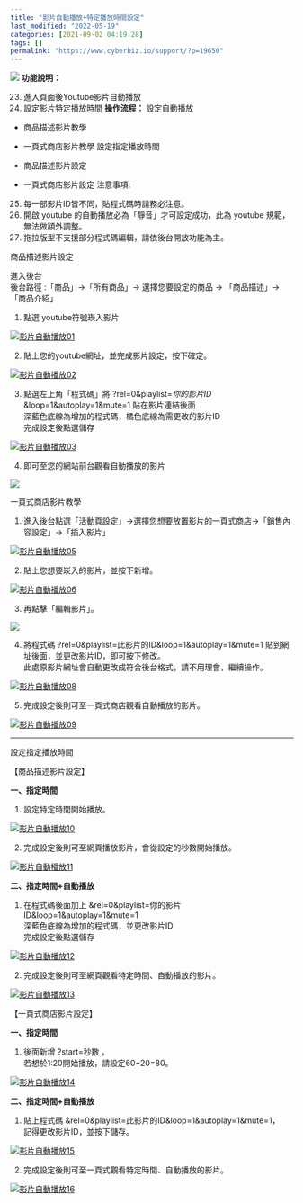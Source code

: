 ```yaml
---
title: "影片自動播放+特定播放時間設定"
last_modified: "2022-05-19"
categories: [2021-09-02 04:19:28]
tags: []
permalink: "https://www.cyberbiz.io/support/?p=19650"
---
```


![](https://www.cyberbiz.io/support/wp-content/uploads/2021/08/全版本.png)
**功能說明：**  

23. 進入頁面後Youtube影片自動播放
24. 設定影片特定播放時間
**操作流程：** 設定自動播放

* 商品描述影片教學
* 一頁式商店影片教學
設定指定播放時間

* 商品描述影片設定
* 一頁式商店影片設定
注意事項:  

25. 每一部影片ID皆不同，貼程式碼時請務必注意。
26. 開啟 youtube 的自動播放必為「靜音」才可設定成功，此為 youtube 規範，無法做額外調整。 
27. 拖拉版型不支援部分程式碼編輯，請依後台開放功能為主。


商品描述影片設定  

進入後台  
後台路徑 :「商品」→「所有商品」→ 選擇您要設定的商品 → 「商品描述」→「商品介紹」  


1. 點選 youtube符號崁入影片   

[![影片自動播放01](https://www.cyberbiz.io/support/wp-content/uploads/2021/08/影片自動播放01.png)](https://www.cyberbiz.io/support/wp-content/uploads/2021/08/影片自動播放01.png)



2. 貼上您的youtube網址，並完成影片設定，按下確定。   

[![影片自動播放02](https://www.cyberbiz.io/support/wp-content/uploads/2021/08/影片自動播放02.png)](https://www.cyberbiz.io/support/wp-content/uploads/2021/08/影片自動播放02.png)



3. 點選左上角「程式碼」將 ?rel=0&playlist=_你的影片ID_ &loop=1&autoplay=1&mute=1  貼在影片連結後面  
深藍色底線為增加的程式碼，橘色底線為需更改的影片ID  
完成設定後點選儲存  

[![影片自動播放03](https://www.cyberbiz.io/support/wp-content/uploads/2021/08/影片自動播放03.png)](https://www.cyberbiz.io/support/wp-content/uploads/2021/08/影片自動播放03.png)



4. 即可至您的網站前台觀看自動播放的影片   

[![](https://www.cyberbiz.io/support/wp-content/uploads/2021/08/影片自動播放04.png)](https://www.cyberbiz.io/support/wp-content/uploads/2021/08/影片自動播放04.png)



一頁式商店影片教學  


1. 進入後台點選「活動頁設定」→選擇您想要放置影片的一頁式商店→「銷售內容設定」→「插入影片」   

[![影片自動播放05](https://www.cyberbiz.io/support/wp-content/uploads/2021/08/影片自動播放05.png)](https://www.cyberbiz.io/support/wp-content/uploads/2021/08/影片自動播放05.png)



2. 貼上您想要崁入的影片，並按下新增。   

[![影片自動播放06](https://www.cyberbiz.io/support/wp-content/uploads/2021/08/影片自動播放06.png)](https://www.cyberbiz.io/support/wp-content/uploads/2021/08/影片自動播放06.png)



3. 再點擊「編輯影片」。   

[![](https://www.cyberbiz.io/support/wp-content/uploads/2021/08/影片自動播放07.png)](https://www.cyberbiz.io/support/wp-content/uploads/2021/08/影片自動播放07.png)



4. 將程式碼 ?rel=0&playlist=此影片的ID&loop=1&autoplay=1&mute=1 貼到網址後面，並更改影片ID，即可按下修改。  
此處原影片網址會自動更改成符合後台格式，請不用理會，繼續操作。  

[![影片自動播放08](https://www.cyberbiz.io/support/wp-content/uploads/2021/08/影片自動播放08.png)](https://www.cyberbiz.io/support/wp-content/uploads/2021/08/影片自動播放08.png)



5. 完成設定後則可至一頁式商店觀看自動播放的影片。   

[![影片自動播放09](https://www.cyberbiz.io/support/wp-content/uploads/2021/08/影片自動播放09.png)](https://www.cyberbiz.io/support/wp-content/uploads/2021/08/影片自動播放09.png)



* * *

設定指定播放時間  

【商品描述影片設定】  

**一、指定時間**  

1. 設定特定時間開始播放。   

[![影片自動播放10](https://www.cyberbiz.io/support/wp-content/uploads/2021/09/影片自動播放10.png)](https://www.cyberbiz.io/support/wp-content/uploads/2021/09/影片自動播放10.png)



2. 完成設定後則可至網頁播放影片，會從設定的秒數開始播放。   

[![影片自動播放11](https://www.cyberbiz.io/support/wp-content/uploads/2021/09/影片自動播放11.png)](https://www.cyberbiz.io/support/wp-content/uploads/2021/09/影片自動播放11.png)


**二、指定時間+自動播放**  

1. 在程式碼後面加上 &rel=0&playlist=你的影片ID&loop=1&autoplay=1&mute=1  
深藍色底線為增加的程式碼，並更改影片ID  
完成設定後點選儲存  

[![影片自動播放12](https://www.cyberbiz.io/support/wp-content/uploads/2021/09/影片自動播放12.png)](https://www.cyberbiz.io/support/wp-content/uploads/2021/09/影片自動播放12.png)



2. 完成設定後則可至網頁觀看特定時間、自動播放的影片。  

[![影片自動播放13](https://www.cyberbiz.io/support/wp-content/uploads/2021/09/影片自動播放13.png)](https://www.cyberbiz.io/support/wp-content/uploads/2021/09/影片自動播放13.png)



【一頁式商店影片設定】  

**一、指定時間**  

1. 後面新增 ?start=秒數 ，  
若想於1:20開始播放，請設定60+20=80。  

[![影片自動播放14](https://www.cyberbiz.io/support/wp-content/uploads/2021/09/影片自動播放14.png)](https://www.cyberbiz.io/support/wp-content/uploads/2021/09/影片自動播放14.png)


**二、指定時間+自動播放**  

1. 貼上程式碼 &rel=0&playlist=此影片的ID&loop=1&autoplay=1&mute=1，  
記得更改影片ID，並按下儲存。  

[![影片自動播放15](https://www.cyberbiz.io/support/wp-content/uploads/2021/09/影片自動播放15.png)](https://www.cyberbiz.io/support/wp-content/uploads/2021/09/影片自動播放15.png)



2. 完成設定後則可至一頁式觀看特定時間、自動播放的影片。  

[![影片自動播放16](https://www.cyberbiz.io/support/wp-content/uploads/2021/09/影片自動播放16.png)](https://www.cyberbiz.io/support/wp-content/uploads/2021/09/影片自動播放16.png)

